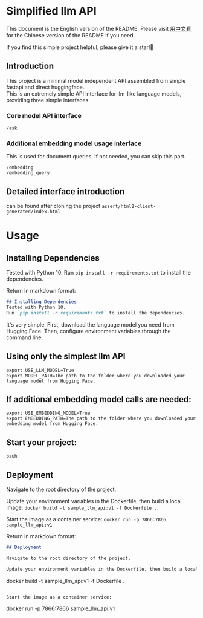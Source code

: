 # Simplified llm API

This document is the English version of the README. Please visit [用中文看](README.md) for the Chinese version of the
README if you need.

If you find this simple project helpful, please give it a star!🤗

## Introduction
This project is a minimal model independent API assembled from simple fastapi and direct huggingface.  
This is an extremely simple API interface for llm-like language models, providing three simple interfaces.

### Core model API interface

```shell
/ask  
```

### Additional embedding model usage interface

This is used for document queries. If not needed, you can skip this part.

```shell
/embedding  
/embedding_query
```

## Detailed interface introduction  
can be found after cloning the project
`assert/html2-client-generated/index.html`

# Usage
## Installing Dependencies
Tested with Python 10.
Run `pip install -r requirements.txt` to install the dependencies.

Return in markdown format:
```markdown
## Installing Dependencies
Tested with Python 10.
Run `pip install -r requirements.txt` to install the dependencies.
```

It's very simple. First, download the language model you need from Hugging Face. Then, configure environment variables
through the command line.

## Using only the simplest llm API

```shell
export USE_LLM_MODEL=True
export MODEL_PATH=The path to the folder where you downloaded your language model from Hugging Face.
```

## If additional embedding model calls are needed:

```shell
export USE_EMBEDDING_MODEL=True
export EMBEDDING_PATH=The path to the folder where you downloaded your embedding model from Hugging Face.
```

## Start your project:

`bash`

## Deployment

Navigate to the root directory of the project.

Update your environment variables in the Dockerfile, then build a local image:
`docker build -t sample_llm_api:v1 -f Dockerfile .`

Start the image as a container service:
`docker run -p 7866:7866 sample_llm_api:v1`

Return in markdown format:

```markdown
## Deployment

Navigate to the root directory of the project.

Update your environment variables in the Dockerfile, then build a local image:
```

docker build -t sample_llm_api:v1 -f Dockerfile .

```

Start the image as a container service:
```

docker run -p 7866:7866 sample_llm_api:v1

```